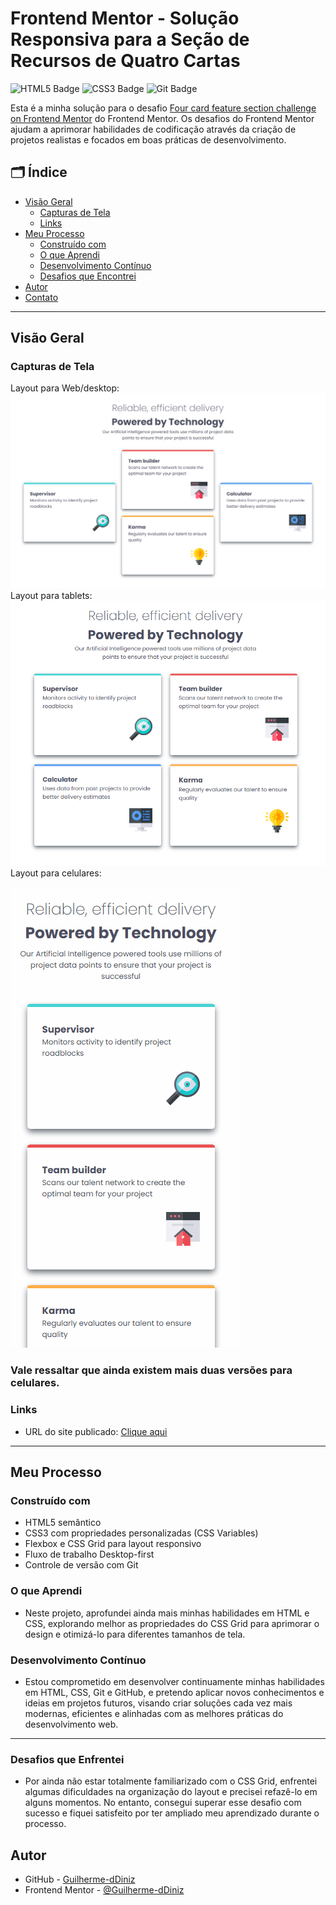 # Frontend Mentor - Solução Responsiva para a Seção de Recursos de Quatro Cartas

![HTML5 Badge](https://img.shields.io/badge/HTML5-E34F26?style=for-the-badge&logo=html5&logoColor=white)
![CSS3 Badge](https://img.shields.io/badge/CSS3-1572B6?style=for-the-badge&logo=css3&logoColor=white)
![Git Badge](https://img.shields.io/badge/Git-F05032?style=for-the-badge&logo=git&logoColor=white)

Esta é a minha solução para o desafio [Four card feature section challenge on Frontend Mentor](https://www.frontendmentor.io/challenges/four-card-feature-section-weK1eFYK) do Frontend Mentor. Os desafios do Frontend Mentor ajudam a aprimorar habilidades de codificação através da criação de projetos realistas e focados em boas práticas de desenvolvimento.

## 🗂️ Índice

- [Visão Geral](#visão-geral)
  - [Capturas de Tela](#capturas-de-tela)
  - [Links](#links)
- [Meu Processo](#meu-processo)
  - [Construído com](#construído-com)
  - [O que Aprendi](#o-que-aprendi)
  - [Desenvolvimento Contínuo](#desenvolvimento-contínuo)
  - [Desafios que Encontrei](#desafios-que-enfrentei)
- [Autor](#autor)
- [Contato](#contato)

---

## Visão Geral 

### Capturas de Tela
Layout para Web/desktop:
![alt text](image.png)
Layout para tablets:
![alt text](image-1.png)
Layout para celulares:

![alt text](./quatro-cartas.gif)

### Vale ressaltar que ainda existem mais duas versões para celulares.


### Links

- URL do site publicado: [Clique aqui](https://guilherme-ddiniz.github.io/four-card-feature-section-master/)

---

## Meu Processo 

### Construído com

- HTML5 semântico
- CSS3 com propriedades personalizadas (CSS Variables)
- Flexbox e CSS Grid para layout responsivo
- Fluxo de trabalho Desktop-first
- Controle de versão com Git

### O que Aprendi

- Neste projeto, aprofundei ainda mais minhas habilidades em HTML e CSS, explorando melhor as propriedades do CSS Grid para aprimorar o design e otimizá-lo para diferentes tamanhos de tela.

### Desenvolvimento Contínuo

- Estou comprometido em desenvolver continuamente minhas habilidades em HTML, CSS, Git e GitHub, e pretendo aplicar novos conhecimentos e ideias em projetos futuros, visando criar soluções cada vez mais modernas, eficientes e alinhadas com as melhores práticas do desenvolvimento web.

---
### Desafios que Enfrentei

- Por ainda não estar totalmente familiarizado com o CSS Grid, enfrentei algumas dificuldades na organização do layout e precisei refazê-lo em alguns momentos. No entanto, consegui superar esse desafio com sucesso e fiquei satisfeito por ter ampliado meu aprendizado durante o processo.

## Autor

- GitHub - [Guilherme-dDiniz](https://github.com/Guilherme-dDiniz)
- Frontend Mentor - [@Guilherme-dDiniz](https://www.frontendmentor.io/profile/Guilherme-dDiniz)
